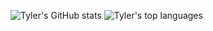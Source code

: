 ![Tyler's GitHub stats](https://github-readme-stats-peach-eta.vercel.app/api?username=tylerfilla)
![Tyler's top languages](https://github-readme-stats-peach-eta.vercel.app/api/top-langs/?username=tylerfilla&langs_count=8&layout=compact)
